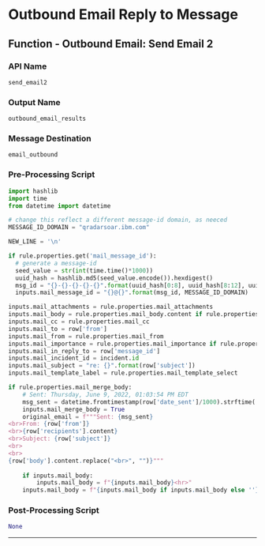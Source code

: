 <!--
    DO NOT MANUALLY EDIT THIS FILE
    THIS FILE IS AUTOMATICALLY GENERATED WITH resilient-sdk codegen
-->

# Outbound Email Reply to Message

## Function - Outbound Email: Send Email 2

### API Name
`send_email2`

### Output Name
`outbound_email_results`

### Message Destination
`email_outbound`

### Pre-Processing Script
```python
import hashlib
import time
from datetime import datetime

# change this reflect a different message-id domain, as neeced
MESSAGE_ID_DOMAIN = "qradarsoar.ibm.com"

NEW_LINE = '\n'

if rule.properties.get('mail_message_id'):
  # generate a message-id
  seed_value = str(int(time.time()*1000))
  uuid_hash = hashlib.md5(seed_value.encode()).hexdigest()
  msg_id = "{}-{}-{}-{}-{}".format(uuid_hash[0:8], uuid_hash[8:12], uuid_hash[12:16], uuid_hash[16:20], uuid_hash[20:])
  inputs.mail_message_id = "{}@{}".format(msg_id, MESSAGE_ID_DOMAIN)

inputs.mail_attachments = rule.properties.mail_attachments
inputs.mail_body = rule.properties.mail_body.content if rule.properties.mail_body else None
inputs.mail_cc = rule.properties.mail_cc
inputs.mail_to = row['from']
inputs.mail_from = rule.properties.mail_from
inputs.mail_importance = rule.properties.mail_importance if rule.properties.mail_importance else None
inputs.mail_in_reply_to = row['message_id']
inputs.mail_incident_id = incident.id
inputs.mail_subject = "re: {}".format(row['subject'])
inputs.mail_template_label = rule.properties.mail_template_select

if rule.properties.mail_merge_body:
    # Sent: Thursday, June 9, 2022, 01:03:54 PM EDT
    msg_sent = datetime.fromtimestamp(row['date_sent']/1000).strftime('%A, %B %d, %Y, %-I:%M:%S %p GMT')
    inputs.mail_merge_body = True
    original_email = f"""Sent: {msg_sent}
<br>From: {row['from']}
<br>{row['recipients'].content}
<br>Subject: {row['subject']}
<br>
<br>
{row['body'].content.replace("<br>", "")}"""
  
    if inputs.mail_body:
        inputs.mail_body = f"{inputs.mail_body}<hr>"
    inputs.mail_body = f"{inputs.mail_body if inputs.mail_body else ''}<div style='border-left: 2px solid gray'><div style='white-space: nowrap;margin-left: 5px'>{original_email}</div></div>"
```

### Post-Processing Script
```python
None
```

---

